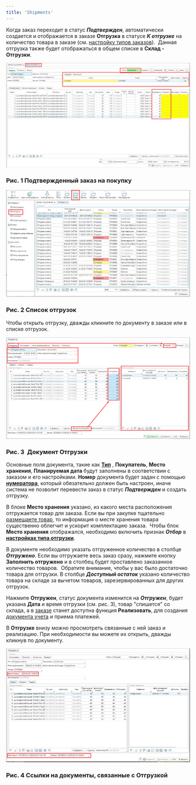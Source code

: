 ```yaml
---
title: 'Shipments'
---
```


Когда заказ переходит в статус ***Подтвержден***, автоматически создается и отображается в заказе **Отгрузка** в статусе ***К отгрузке*** на количество товара в заказе (см. [настройку типов заказов](Customer_order_types.md)).  Данная отгрузка также будет отображаться в общем списке в **Склад - Отгрузки**. 

![](attachments/12812415/12812419.png)

### Рис. 1 Подтвержденный заказ на покупку

  

![](attachments/12812415/12812416.png)

### Рис. 2 Список отгрузок 

  

Чтобы открыть отгрузку, дважды кликните по документу в заказе или в списке отгрузок. 

![](attachments/12812415/12812417.png)

### Рис. 3  Документ Отгрузки

  

Основные поля документа, такие как **[Тип](Shipment_type.md)** , **Покупатель**, **Место хранения**, **Планируемая дата** будут заполнены в соответствии с заказом и его настройками. **Номер** документа будет задан с помощью [**нумератора**](Numerators.md), который обязательно должен быть настроен, иначе система не позволит перевести заказ в статус ***Подтвержден*** и создать отгрузку. 

В блоке **Место хранения** указано, из какого места расположения отгружается товар для заказа. Если вы при закупке тщательно [размещаете товар](Receipts.md#Размещение-broken), то информация о месте хранения товара существенно облегчит и ускорит комплектацию заказа.  Чтобы блок **Место хранения** отображался, необходимо включить признак ***Отбор*** в [**настройках типа отгрузки**](Shipment_type.md).

В документе необходимо указать отгруженное количество в столбце ***Отгружено***. Если вы отгружаете весь заказ сразу, нажмите кнопку **Заполнить отгружено** и в столбец будет проставлено заказанное количество товаров.  Обратите внимание, чтобы у вас было достаточно товара для отгрузки. В столбце ***Доступный остаток*** указано количество товара на складе за вычетом товаров, зарезервированных для других отгрузок. 

Нажмите **Отгружен**, статус документа изменится на ***Отгружен***, будет указана **Дата** и время отгрузки (см. рис. 3), товар "спишется" со склада, а в [заказе](Customer_orders.md) станет доступна функция **Реализовать**, для создания [документа учета](Customer_invoice_and_Payment_collection.md) и приема платежей.

В **Отгрузке** внизу можно просмотреть связанные с ней заказ и реализацию. При необходимости вы можете их открыть, дважды кликнув по документу.

![](attachments/12812415/12812418.png)

### Рис. 4 Ссылки на документы, связанные с Отгрузкой

  



  
